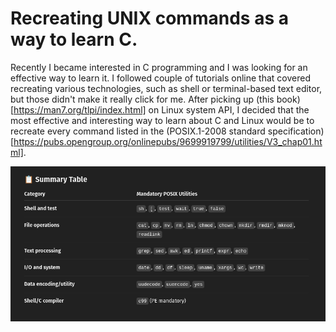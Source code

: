 # Recreating UNIX commands as a way to learn C.

Recently I became interested in C programming and I was looking for an effective way to learn it. I followed couple of tutorials online that covered recreating
various technologies, such as shell or terminal-based text editor, but those didn't make it really click for me. After picking up (this book)[https://man7.org/tlpi/index.html] on Linux system API, I decided that the most effective and interesting way to learn about C and Linux would be to recreate every command listed in the (POSIX.1-2008 standard specification)[https://pubs.opengroup.org/onlinepubs/9699919799/utilities/V3_chap01.html]. 

![POSIX.1-2008 commands listed by the one and only ChatGPT](command_list.png "Command list")
